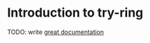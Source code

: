 # Introduction to try-ring

TODO: write [great documentation](http://jacobian.org/writing/what-to-write/)
